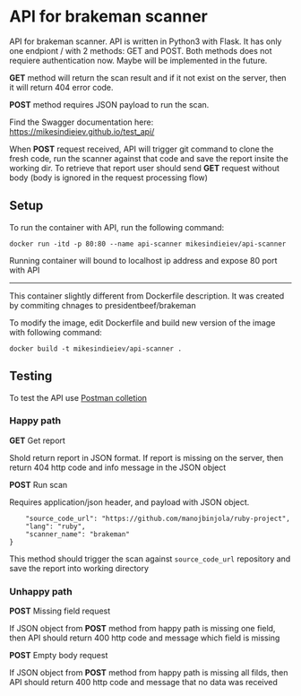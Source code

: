 # API for brakeman scanner

API for brakeman scanner. API is written in Python3 with Flask. It has only one endpiont / with 2 methods: GET and POST. Both methods does not requiere authentication now. Maybe will be implemented in the future.

**GET** method will return the scan result and if it not exist on the server, then it will return 404 error code.

**POST** method requires JSON payload to run the scan.

Find the Swagger documentation here: <https://mikesindieiev.github.io/test_api/>

When **POST** request received, API will trigger git command to clone the fresh code, run the scanner against that code and save the report insite the working dir. To retrieve that report user should send **GET** request without body (body is ignored in the request processing flow)

## Setup

To run the container with API, run the following command:

`docker run -itd -p 80:80 --name api-scanner mikesindieiev/api-scanner`

Running container will bound to localhost ip address and expose 80 port with API

-----

This container slightly different from Dockerfile description. It was created by commiting chnages to presidentbeef/brakeman

To modify the image, edit Dockerfile and build new version of the image with following command:

`docker build -t mikesindieiev/api-scanner .`

## Testing

To test the API use [Postman colletion](API_scanner.postman_collection.json)

### Happy path

**GET** Get report

Shold return report in JSON format. If report is missing on the server, then return 404 http code and info message in the JSON object

**POST** Run scan

Requires application/json header, and payload with JSON object.

```{
    "source_code_url": "https://github.com/manojbinjola/ruby-project",
    "lang": "ruby",
    "scanner_name": "brakeman"
}
```

This method should trigger the scan against `source_code_url` repository and save the report into working directory

### Unhappy path

**POST** Missing field request

If JSON object from **POST** method from happy path is missing one field, then API should return 400 http code and message which field is missing

**POST** Empty body request

If JSON object from **POST** method from happy path is missing all filds, then API should return 400 http code and message that no data was received
